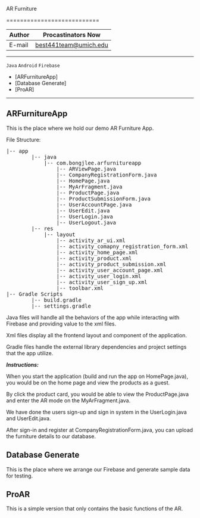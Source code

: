 AR Furniture 

===========================

|Author|Procastinators Now|
|---|---
|E-mail|best441team@umich.edu 
****
`Java` `Android` `Firebase`

* [ARFurnitureApp]
* [Database Generate]
* [ProAR]
****


## ARFurnitureApp

This is the place where we hold our demo AR Furniture App.

File Structure:

<pre>
|-- app
        |-- java
            |-- com.bongjlee.arfurnitureapp
                |-- ARViewPage.java
                |-- CompanyRegistrationForm.java
                |-- HomePage.java
                |-- MyArFragment.java
                |-- ProductPage.java
                |-- ProductSubmissionForm.java
                |-- UserAccountPage.java
                |-- UserEdit.java
                |-- UserLogin.java
                |-- UserLogout.java
        |-- res
            |-- layout
                |-- activity_ar_ui.xml
                |-- activity_comapny_registration_form.xml
                |-- activity_home_page.xml
                |-- activity_product.xml
                |-- activity_product_submission.xml
                |-- activity_user_account_page.xml
                |-- activity_user_login.xml
                |-- activity_user_sign_up.xml
                |-- toolbar.xml
|-- Gradle Scripts
        |-- build.gradle
        |-- settings.gradle
</pre>

Java files will handle all the behaviors of the app while interacting with Firebase and providing value
to the xml files.

Xml files display all the frontend layout and component of the application.

Gradle files handle the external library dependencies and project settings that the app utilize.

***Instructions:***

When you start the application (build and run the app on HomePage.java),
you would be on the home page and view the products as a guest.

By click the product card, you would be able to view the ProductPage.java and enter the AR mode
on the MyArFragment.java.

We have done the users sign-up and sign in system in the UserLogin.java and UserEdit.java.

After sign-in and register at CompanyRegistrationForm.java, you can upload the furniture details to our database.


## Database Generate

This is the place where we arrange our Firebase and generate sample data for testing.


## ProAR

This is a simple version that only contains the basic functions of the AR.

